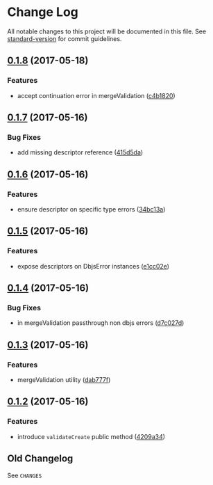 # Change Log

All notable changes to this project will be documented in this file. See [standard-version](https://github.com/conventional-changelog/standard-version) for commit guidelines.

<a name="0.1.8"></a>
## [0.1.8](https://github.com/medikoo/dbjs/compare/v0.1.7...v0.1.8) (2017-05-18)


### Features

* accept continuation error in mergeValidation ([c4b1820](https://github.com/medikoo/dbjs/commit/c4b1820))



<a name="0.1.7"></a>
## [0.1.7](https://github.com/medikoo/dbjs/compare/v0.1.6...v0.1.7) (2017-05-16)


### Bug Fixes

* add missing descriptor reference ([415d5da](https://github.com/medikoo/dbjs/commit/415d5da))



<a name="0.1.6"></a>
## [0.1.6](https://github.com/medikoo/dbjs/compare/v0.1.5...v0.1.6) (2017-05-16)


### Features

* ensure descriptor on specific type errors ([34bc13a](https://github.com/medikoo/dbjs/commit/34bc13a))



<a name="0.1.5"></a>
## [0.1.5](https://github.com/medikoo/dbjs/compare/v0.1.4...v0.1.5) (2017-05-16)


### Features

* expose descriptors on DbjsError instances ([e1cc02e](https://github.com/medikoo/dbjs/commit/e1cc02e))



<a name="0.1.4"></a>
## [0.1.4](https://github.com/medikoo/dbjs/compare/v0.1.3...v0.1.4) (2017-05-16)


### Bug Fixes

* in mergeValidation passthrough non dbjs errors ([d7c027d](https://github.com/medikoo/dbjs/commit/d7c027d))



<a name="0.1.3"></a>
## [0.1.3](https://github.com/medikoo/dbjs/compare/v0.1.2...v0.1.3) (2017-05-16)


### Features

* mergeValidation utility ([dab777f](https://github.com/medikoo/dbjs/commit/dab777f))



<a name="0.1.2"></a>
## [0.1.2](https://github.com/medikoo/dbjs/compare/v0.1.1...v0.1.2) (2017-05-16)


### Features

* introduce `validateCreate` public method ([4209a34](https://github.com/medikoo/dbjs/commit/4209a34))

## Old Changelog

See `CHANGES`
